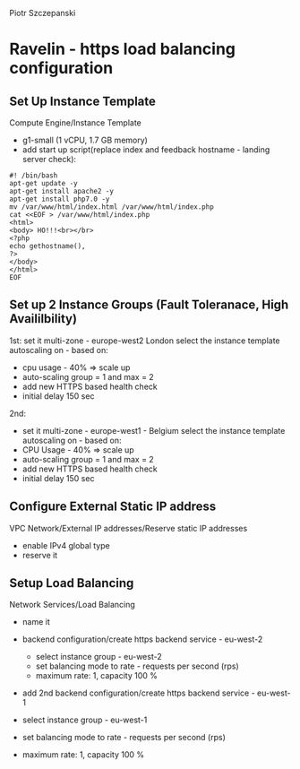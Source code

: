 Piotr Szczepanski

# Ravelin - https load balancing configuration

## Set Up Instance Template 

Compute Engine/Instance Template
- g1-small (1 vCPU, 1.7 GB memory)
- add start up script(replace index and feedback hostname - landing server check):

```shell 
#! /bin/bash
apt-get update -y
apt-get install apache2 -y
apt-get install php7.0 -y
mv /var/www/html/index.html /var/www/html/index.php
cat <<EOF > /var/www/html/index.php
<html>
<body> HO!!!<br></br>
<?php
echo gethostname(),
?>
</body>
</html>
EOF
```

## Set up 2 Instance Groups (Fault Toleranace, High Availilbility)

1st:
set it multi-zone - europe-west2 London
select the instance template
autoscaling on - based on:
- cpu usage - 40% => scale up
- auto-scaling group = 1 and max = 2
- add new HTTPS based health check 
- initial delay 150 sec

2nd:
  - set it multi-zone - europe-west1 - Belgium
select the instance template
autoscaling on - based on:
- CPU Usage - 40% => scale up
- auto-scaling group = 1 and max = 2
- add new HTTPS based health check 
- initial delay 150 sec

## Configure External Static IP address

VPC Network/External IP addresses/Reserve static IP addresses
- enable IPv4 global type
- reserve it

## Setup Load Balancing

Network Services/Load Balancing
- name it
- backend configuration/create https backend service - eu-west-2
  - select instance group - eu-west-2
  - set balancing mode to rate - requests per second (rps)
  - maximum rate: 1, capacity 100 %
 
 - add 2nd backend configuration/create https backend service - eu-west-1
  - select instance group - eu-west-1
  - set balancing mode to rate - requests per second (rps)
  - maximum rate: 1, capacity 100 %

 
